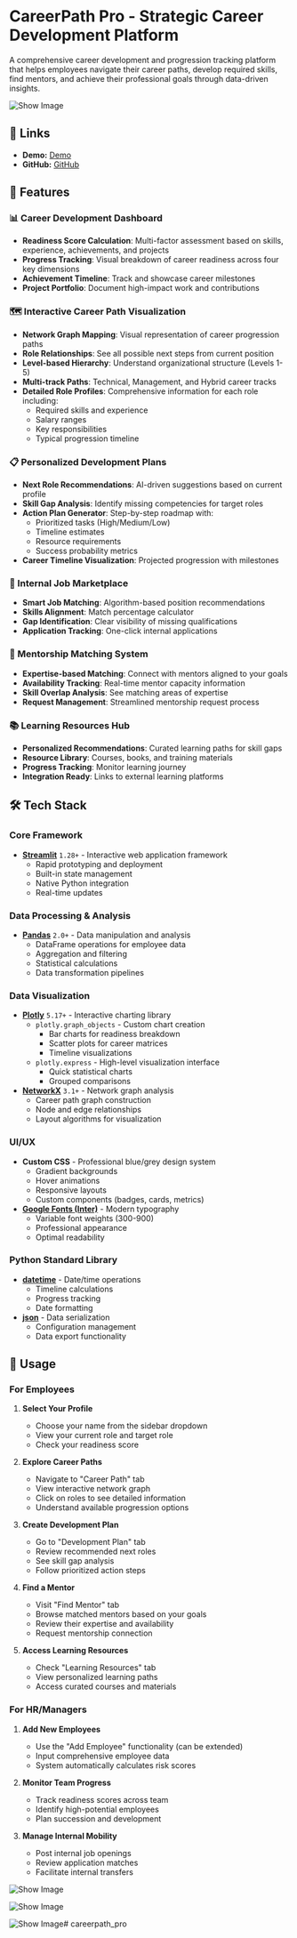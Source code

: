 # CareerPath Pro - Strategic Career Development Platform

A comprehensive career development and progression tracking platform that helps employees navigate their career paths, develop required skills, find mentors, and achieve their professional goals through data-driven insights.

![Show Image](assets/cpp0.png)

## 🔗 Links  

- **Demo:** [Demo](https://careerpathpro.streamlit.app)  
- **GitHub:** [GitHub](https://github.com/cersei568/careerpath_pro)  

## 🌟 Features

### 📊 Career Development Dashboard
- **Readiness Score Calculation**: Multi-factor assessment based on skills, experience, achievements, and projects
- **Progress Tracking**: Visual breakdown of career readiness across four key dimensions
- **Achievement Timeline**: Track and showcase career milestones
- **Project Portfolio**: Document high-impact work and contributions

### 🗺️ Interactive Career Path Visualization
- **Network Graph Mapping**: Visual representation of career progression paths
- **Role Relationships**: See all possible next steps from current position
- **Level-based Hierarchy**: Understand organizational structure (Levels 1-5)
- **Multi-track Paths**: Technical, Management, and Hybrid career tracks
- **Detailed Role Profiles**: Comprehensive information for each role including:
  - Required skills and experience
  - Salary ranges
  - Key responsibilities
  - Typical progression timeline

### 📋 Personalized Development Plans
- **Next Role Recommendations**: AI-driven suggestions based on current profile
- **Skill Gap Analysis**: Identify missing competencies for target roles
- **Action Plan Generator**: Step-by-step roadmap with:
  - Prioritized tasks (High/Medium/Low)
  - Timeline estimates
  - Resource requirements
  - Success probability metrics
- **Career Timeline Visualization**: Projected progression with milestones

### 💼 Internal Job Marketplace
- **Smart Job Matching**: Algorithm-based position recommendations
- **Skills Alignment**: Match percentage calculator
- **Gap Identification**: Clear visibility of missing qualifications
- **Application Tracking**: One-click internal applications

### 🤝 Mentorship Matching System
- **Expertise-based Matching**: Connect with mentors aligned to your goals
- **Availability Tracking**: Real-time mentor capacity information
- **Skill Overlap Analysis**: See matching areas of expertise
- **Request Management**: Streamlined mentorship request process

### 📚 Learning Resources Hub
- **Personalized Recommendations**: Curated learning paths for skill gaps
- **Resource Library**: Courses, books, and training materials
- **Progress Tracking**: Monitor learning journey
- **Integration Ready**: Links to external learning platforms

## 🛠️ Tech Stack

### Core Framework
- **[Streamlit](https://streamlit.io/)** `1.28+` - Interactive web application framework
  - Rapid prototyping and deployment
  - Built-in state management
  - Native Python integration
  - Real-time updates

### Data Processing & Analysis
- **[Pandas](https://pandas.pydata.org/)** `2.0+` - Data manipulation and analysis
  - DataFrame operations for employee data
  - Aggregation and filtering
  - Statistical calculations
  - Data transformation pipelines

### Data Visualization
- **[Plotly](https://plotly.com/python/)** `5.17+` - Interactive charting library
  - `plotly.graph_objects` - Custom chart creation
    - Bar charts for readiness breakdown
    - Scatter plots for career matrices
    - Timeline visualizations
  - `plotly.express` - High-level visualization interface
    - Quick statistical charts
    - Grouped comparisons
- **[NetworkX](https://networkx.org/)** `3.1+` - Network graph analysis
  - Career path graph construction
  - Node and edge relationships
  - Layout algorithms for visualization

### UI/UX
- **Custom CSS** - Professional blue/grey design system
  - Gradient backgrounds
  - Hover animations
  - Responsive layouts
  - Custom components (badges, cards, metrics)
- **[Google Fonts (Inter)](https://fonts.google.com/specimen/Inter)** - Modern typography
  - Variable font weights (300-900)
  - Professional appearance
  - Optimal readability

### Python Standard Library
- **[datetime](https://docs.python.org/3/library/datetime.html)** - Date/time operations
  - Timeline calculations
  - Progress tracking
  - Date formatting
- **[json](https://docs.python.org/3/library/json.html)** - Data serialization
  - Configuration management
  - Data export functionality

## 🚀 Usage

### For Employees

1. **Select Your Profile**
   - Choose your name from the sidebar dropdown
   - View your current role and target role
   - Check your readiness score

2. **Explore Career Paths**
   - Navigate to "Career Path" tab
   - View interactive network graph
   - Click on roles to see detailed information
   - Understand available progression options

3. **Create Development Plan**
   - Go to "Development Plan" tab
   - Review recommended next roles
   - See skill gap analysis
   - Follow prioritized action steps

4. **Find a Mentor**
   - Visit "Find Mentor" tab
   - Browse matched mentors based on your goals
   - Review their expertise and availability
   - Request mentorship connection

5. **Access Learning Resources**
   - Check "Learning Resources" tab
   - View personalized learning paths
   - Access curated courses and materials

### For HR/Managers

1. **Add New Employees**
   - Use the "Add Employee" functionality (can be extended)
   - Input comprehensive employee data
   - System automatically calculates risk scores

2. **Monitor Team Progress**
   - Track readiness scores across team
   - Identify high-potential employees
   - Plan succession and development

3. **Manage Internal Mobility**
   - Post internal job openings
   - Review application matches
   - Facilitate internal transfers

![Show Image](assets/cpp1.png)

![Show Image](assets/cpp2.png)

![Show Image](assets/cpp3.png)# careerpath_pro
